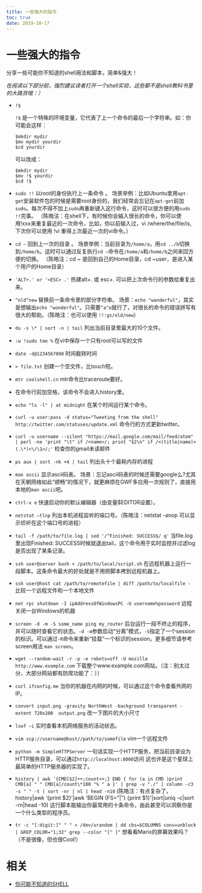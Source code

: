 ```yaml
---
title: 一些强大的指令
toc: true
date: 2019-10-17
---
```

# 一些强大的指令



分享一些可能你不知道的shell用法和脚本，简单&强大！

*在阅读以下部分前，强烈建议读者打开一个shell实验，这些都不是shell教科书里的大路货哦：）*

- `!$`

  `!$` 是一个特殊的环境变量，它代表了上一个命令的最后一个字符串。如：你可能会这样：

  ```
  $mkdir mydir
  $mv mydir yourdir
  $cd yourdir
  ```
  可以改成：

  ```
  $mkdir mydir
  $mv !$ yourdir
  $cd !$
  ```

- `sudo !!`
  以root的身份执行上一条命令 。
  场景举例：比如Ubuntu里用`apt-get`安装软件包的时候是需要root身份的，我们经常会忘记在`apt-get`前加`sudo`。每次不得不加上`sudo`再重新键入这行命令，这时可以很方便的用`sudo !!`完事。
  （陈皓注：在shell下，有时候你会输入很长的命令，你可以使用!xxx来重复最近的一次命令，比如，你以前输入过，vi /where/the/file/is, 下次你可以使用 !vi 重得上次最近一次的vi命令。）

- `cd –`
  回到上一次的目录 。
  场景举例：当前目录为`/home/a`，用`cd ../b`切换到`/home/b`。这时可以通过反复执行`cd –`命令在`/home/a`和`/home/b`之间来回方便的切换。
  （陈皓注：cd ~ 是回到自己的Home目录，cd ~user，是进入某个用户的Home目录）

- `'ALT+.' or '<ESC> .'`
  热建alt+. 或 esc+. 可以把上次命令行的参数给重复出来。

- `^old^new`
  替换前一条命令里的部分字符串。
  场景：`echo "wanderful"`，其实是想输出`echo "wonderful"`。只需要`^a^o`就行了，对很长的命令的错误拼写有很大的帮助。（陈皓注：也可以使用 `!!:gs/old/new`）

- `du -s \* | sort -n | tail`
  列出当前目录里最大的10个文件。

- `:w !sudo tee %`
  在vi中保存一个只有root可以写的文件

- `date -d@1234567890`
  时间截转时间

- `> file.txt`
  创建一个空文件，比touch短。

- `mtr coolshell.cn`
  mtr命令比traceroute要好。

- 在命令行前加空格，该命令不会进入history里。

- `echo "ls -l" | at midnight`
  在某个时间运行某个命令。

- `curl -u user:pass -d status="Tweeting from the shell" http://twitter.com/statuses/update.xml`
  命令行的方式更新twitter。

- `curl -u username --silent "https://mail.google.com/mail/feed/atom" | perl -ne 'print "\t" if /<name>/; print "$2\n" if /<(title|name)>(.\*)<\/\1>/;'`
  检查你的gmail未读邮件

- `ps aux | sort -nk +4 | tail`
  列出头十个最耗内存的进程

- `man ascii`
  显示ascii码表。
  场景：忘记ascii码表的时候还需要google么?尤其在天朝网络如此“顺畅”的情况下，就更麻烦在GWF多应用一次规则了，直接用本地的`man ascii`吧。

- `ctrl-x e`
  快速启动你的默认编辑器（由变量$EDITOR设置）。

- `netstat –tlnp`
  列出本机进程监听的端口号。（陈皓注：netstat -anop 可以显示侦听在这个端口号的进程）

- `tail -f /path/to/file.log | sed '/^Finished: SUCCESS$/ q'`
  当file.log里出现Finished: SUCCESS时候就退出tail，这个命令用于实时监控并过滤log是否出现了某条记录。

- `ssh user@server bash < /path/to/local/script.sh`
  在远程机器上运行一段脚本。这条命令最大的好处就是不用把脚本拷到远程机器上。

- `ssh user@host cat /path/to/remotefile | diff /path/to/localfile -`
  比较一个远程文件和一个本地文件

- `net rpc shutdown -I ipAddressOfWindowsPC -U username%password`
  远程关闭一台Windows的机器

- `screen -d -m -S some_name ping my_router`
  后台运行一段不终止的程序，并可以随时查看它的状态。`-d -m`参数启动“分离”模式，`-S`指定了一个session的标识。可以通过`-R`命令来重新“挂载”一个标识的session。更多细节请参考screen用法 `man screen`。

- `wget --random-wait -r -p -e robots=off -U mozilla http://www.example.com`
  下载整个www.example.com网站。（注：别太过分，大部分网站都有防爬功能了：））

- `curl ifconfig.me`
  当你的机器在内网的时候，可以通过这个命令查看外网的IP。

- `convert input.png -gravity NorthWest -background transparent -extent 720x200  output.png`
  改一下图片的大小尺寸

- `lsof –i`
  实时查看本机网络服务的活动状态。

- `vim scp://username@host//path/to/somefile`
  vim一个远程文件

- `python -m SimpleHTTPServer`
  一句话实现一个HTTP服务，把当前目录设为HTTP服务目录，可以通过`http://localhost:8000`访问 这也许是这个星球上最简单的HTTP服务器的实现了。

- `history | awk '{CMD[$2]++;count++;} END { for (a in CMD )print CMD[a] " " CMD[a]/count\*100 "% " a }' | grep -v "./" | column -c3 -s " " -t | sort -nr | nl | head -n10`
  (陈皓注：有点复杂了，history|awk ‘{print $2}’|awk ‘BEGIN {FS=”|”} {print $1}’|sort|uniq -c|sort -rn|head -10)
  这行脚本能输出你最常用的十条命令，由此甚至可以洞察你是一个什么类型的程序员。

- `tr -c "[:digit:]" " " < /dev/urandom | dd cbs=$COLUMNS conv=unblock | GREP_COLOR="1;32" grep --color "[^ ]"`
  想看看Marix的屏幕效果吗？（不是很像，但也很Cool!）



# 相关

- [你可能不知道的SHELL](https://coolshell.cn/articles/8619.html)
